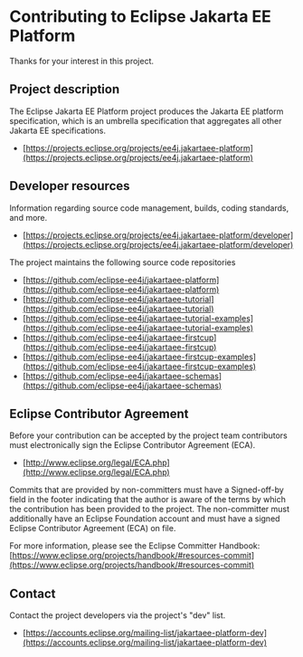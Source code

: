 # Contributing to Eclipse Jakarta EE Platform

Thanks for your interest in this project.

## Project description

The Eclipse Jakarta EE Platform project produces the Jakarta EE
platform specification, which is an umbrella specification that
aggregates all other Jakarta EE specifications.

* [https://projects.eclipse.org/projects/ee4j.jakartaee-platform](https://projects.eclipse.org/projects/ee4j.jakartaee-platform)

## Developer resources

Information regarding source code management, builds, coding standards, and
more.

* [https://projects.eclipse.org/projects/ee4j.jakartaee-platform/developer](https://projects.eclipse.org/projects/ee4j.jakartaee-platform/developer)

The project maintains the following source code repositories

* [https://github.com/eclipse-ee4j/jakartaee-platform](https://github.com/eclipse-ee4j/jakartaee-platform)
* [https://github.com/eclipse-ee4j/jakartaee-tutorial](https://github.com/eclipse-ee4j/jakartaee-tutorial)
* [https://github.com/eclipse-ee4j/jakartaee-tutorial-examples](https://github.com/eclipse-ee4j/jakartaee-tutorial-examples)
* [https://github.com/eclipse-ee4j/jakartaee-firstcup](https://github.com/eclipse-ee4j/jakartaee-firstcup)
* [https://github.com/eclipse-ee4j/jakartaee-firstcup-examples](https://github.com/eclipse-ee4j/jakartaee-firstcup-examples)
* [https://github.com/eclipse-ee4j/jakartaee-schemas](https://github.com/eclipse-ee4j/jakartaee-schemas)

## Eclipse Contributor Agreement

Before your contribution can be accepted by the project team contributors must
electronically sign the Eclipse Contributor Agreement (ECA).

* [http://www.eclipse.org/legal/ECA.php](http://www.eclipse.org/legal/ECA.php)

Commits that are provided by non-committers must have a Signed-off-by field in
the footer indicating that the author is aware of the terms by which the
contribution has been provided to the project. The non-committer must
additionally have an Eclipse Foundation account and must have a signed Eclipse
Contributor Agreement (ECA) on file.

For more information, please see the Eclipse Committer Handbook:
[https://www.eclipse.org/projects/handbook/#resources-commit](https://www.eclipse.org/projects/handbook/#resources-commit)

## Contact

Contact the project developers via the project's "dev" list.

* [https://accounts.eclipse.org/mailing-list/jakartaee-platform-dev](https://accounts.eclipse.org/mailing-list/jakartaee-platform-dev)
